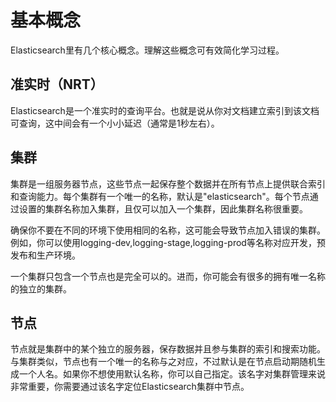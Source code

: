 # 基本概念

Elasticsearch里有几个核心概念。理解这些概念可有效简化学习过程。

## 准实时（NRT）

Elasticsearch是一个准实时的查询平台。也就是说从你对文档建立索引到该文档可查询，这中间会有一个小小延迟（通常是1秒左右）。

## 集群

集群是一组服务器节点，这些节点一起保存整个数据并在所有节点上提供联合索引和查询能力。每个集群有一个唯一的名称，默认是"elasticsearch"。每个节点通过设置的集群名称加入集群，且仅可以加入一个集群，因此集群名称很重要。

确保你不要在不同的环境下使用相同的名称，这可能会导致节点加入错误的集群。例如，你可以使用logging-dev,logging-stage,logging-prod等名称对应开发，预发布和生产环境。

一个集群只包含一个节点也是完全可以的。进而，你可能会有很多的拥有唯一名称的独立的集群。

## 节点

节点就是集群中的某个独立的服务器，保存数据并且参与集群的索引和搜索功能。与集群类似，节点也有一个唯一的名称与之对应，不过默认是在节点启动期随机生成一个人名。如果你不想使用默认名称，你可以自己指定。该名字对集群管理来说非常重要，你需要通过该名字定位Elasticsearch集群中节点。

